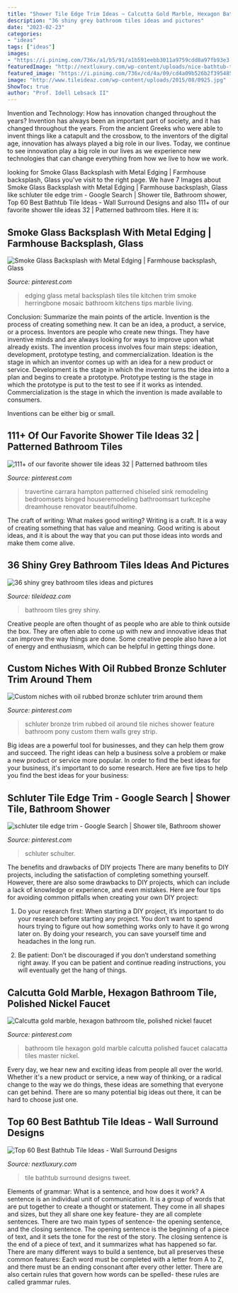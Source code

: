 ```yaml
---
title: "Shower Tile Edge Trim Ideas ~ Calcutta Gold Marble, Hexagon Bathroom Tile, Polished Nickel Faucet"
description: "36 shiny grey bathroom tiles ideas and pictures"
date: "2023-02-23"
categories:
- "ideas"
tags: ["ideas"]
images:
- "https://i.pinimg.com/736x/a1/b5/91/a1b591eebb3011a9759cdd8a97fb93e3.jpg"
featuredImage: "http://nextluxury.com/wp-content/uploads/nice-bathtub-tile-interior-ideas.jpg"
featured_image: "https://i.pinimg.com/736x/cd/4a/09/cd4a09b526b2f39548525f70793cd01c.jpg"
image: "http://www.tileideaz.com/wp-content/uploads/2015/08/0925.jpg"
ShowToc: true
author: "Prof. Idell Lebsack II"
---
```



Invention and Technology: How has innovation changed throughout the years?
Invention has always been an important part of society, and it has changed throughout the years. From the ancient Greeks who were able to invent things like a catapult and the crossbow, to the inventors of the digital age, innovation has always played a big role in our lives. Today, we continue to see innovation play a big role in our lives as we experience new technologies that can change everything from how we live to how we work.

	

		
looking for Smoke Glass Backsplash with Metal Edging | Farmhouse backsplash, Glass you've visit to the right page. We have 7 Images about Smoke Glass Backsplash with Metal Edging | Farmhouse backsplash, Glass like schluter tile edge trim - Google Search | Shower tile, Bathroom shower, Top 60 Best Bathtub Tile Ideas - Wall Surround Designs and also 111+ of our favorite shower tile ideas 32 | Patterned bathroom tiles. Here it is:
		
    
## Smoke Glass Backsplash With Metal Edging | Farmhouse Backsplash, Glass

<img loading=lazy src="https://i.pinimg.com/736x/c5/0f/7b/c50f7b4d65a68e57352b969fdd3e601a--metal-edging-glass-tiles.jpg" onerror="this.onerror=null;this.src='https://tse4.mm.bing.net/th?id=OIP.DFid2XqzX-J1q3Jv40AMpgHaJ3&amp;pid=15.1';" alt="Smoke Glass Backsplash with Metal Edging | Farmhouse backsplash, Glass">

_Source: pinterest.com_

>edging glass metal backsplash tiles tile kitchen trim smoke herringbone mosaic bathroom kitchens tips marble living. 

	

Conclusion: Summarize the main points of the article.
Invention is the process of creating something new. It can be an idea, a product, a service, or a process. Inventors are people who create new things. They have inventive minds and are always looking for ways to improve upon what already exists.
The invention process involves four main steps: ideation, development, prototype testing, and commercialization. Ideation is the stage in which an inventor comes up with an idea for a new product or service. Development is the stage in which the inventor turns the idea into a plan and begins to create a prototype. Prototype testing is the stage in which the prototype is put to the test to see if it works as intended. Commercialization is the stage in which the invention is made available to consumers.

Inventions can be either big or small.

    
## 111+ Of Our Favorite Shower Tile Ideas 32 | Patterned Bathroom Tiles

<img loading=lazy src="https://i.pinimg.com/736x/d6/fd/ac/d6fdac8bbf84089b9be33d0f4a7d95dd.jpg" onerror="this.onerror=null;this.src='https://tse4.mm.bing.net/th?id=OIP.2_Zp8pre4ZvRPbBlfhcG4AHaLO&amp;pid=15.1';" alt="111+ of our favorite shower tile ideas 32 | Patterned bathroom tiles">

_Source: pinterest.com_

>travertine carrara hampton patterned chiseled sink remodeling bedroomsets binged houseremodeling bathroomsart turkcephe dreamhouse renovator beautifulhome. 

	

The craft of writing: What makes good writing?
Writing is a craft. It is a way of creating something that has value and meaning. Good writing is about ideas, and it is about the way that you can put those ideas into words and make them come alive.

    
## 36 Shiny Grey Bathroom Tiles Ideas And Pictures

<img loading=lazy src="http://www.tileideaz.com/wp-content/uploads/2015/08/0925.jpg" onerror="this.onerror=null;this.src='https://tse4.mm.bing.net/th?id=OIP.GRxaOf-NnWPQzpyHalZ3fAAAAA&amp;pid=15.1';" alt="36 shiny grey bathroom tiles ideas and pictures">

_Source: tileideaz.com_

>bathroom tiles grey shiny. 

	

Creative people are often thought of as people who are able to think outside the box. They are often able to come up with new and innovative ideas that can improve the way things are done. Some creative people also have a lot of energy and enthusiasm, which can be helpful in getting things done.

    
## Custom Niches With Oil Rubbed Bronze Schluter Trim Around Them

<img loading=lazy src="https://s-media-cache-ak0.pinimg.com/736x/60/52/3c/60523c24d6b5dfd3e18c2a0715fc8f0a.jpg" onerror="this.onerror=null;this.src='https://tse4.mm.bing.net/th?id=OIP.xWwc58L4-3GH1-DAvf65bAHaJ4&amp;pid=15.1';" alt="Custom niches with oil rubbed bronze schluter trim around them">

_Source: pinterest.com_

>schluter bronze trim rubbed oil around tile niches shower feature bathroom pony custom them walls grey strip. 

	

Big ideas are a powerful tool for businesses, and they can help them grow and succeed. The right ideas can help a business solve a problem or make a new product or service more popular. In order to find the best ideas for your business, it's important to do some research. Here are five tips to help you find the best ideas for your business:

    
## Schluter Tile Edge Trim - Google Search | Shower Tile, Bathroom Shower

<img loading=lazy src="https://i.pinimg.com/736x/a1/b5/91/a1b591eebb3011a9759cdd8a97fb93e3.jpg" onerror="this.onerror=null;this.src='https://tse4.mm.bing.net/th?id=OIP.GwAfVMMWOeuiZThAjtnPhgHaE8&amp;pid=15.1';" alt="schluter tile edge trim - Google Search | Shower tile, Bathroom shower">

_Source: pinterest.com_

>schluter schulter. 

	

The benefits and drawbacks of DIY projects
There are many benefits to DIY projects, including the satisfaction of completing something yourself. However, there are also some drawbacks to DIY projects, which can include a lack of knowledge or experience, and even mistakes. Here are four tips for avoiding common pitfalls when creating your own DIY project:
1. Do your research first: When starting a DIY project, it’s important to do your research before starting any project. You don’t want to spend hours trying to figure out how something works only to have it go wrong later on. By doing your research, you can save yourself time and headaches in the long run.

2. Be patient: Don’t be discouraged if you don’t understand something right away. If you can be patient and continue reading instructions, you will eventually get the hang of things.

    
## Calcutta Gold Marble, Hexagon Bathroom Tile, Polished Nickel Faucet

<img loading=lazy src="https://i.pinimg.com/736x/cd/4a/09/cd4a09b526b2f39548525f70793cd01c.jpg" onerror="this.onerror=null;this.src='https://tse2.mm.bing.net/th?id=OIP.RWkpn2RuXHAQGMw2Cn2JgwHaJ3&amp;pid=15.1';" alt="Calcutta gold marble, hexagon bathroom tile, polished nickel faucet">

_Source: pinterest.com_

>bathroom tile hexagon gold marble calcutta polished faucet calacatta tiles master nickel. 

	

Every day, we hear new and exciting ideas from people all over the world. Whether it's a new product or service, a new way of thinking, or a radical change to the way we do things, these ideas are something that everyone can get behind. There are so many potential big ideas out there, it can be hard to choose just one.

    
## Top 60 Best Bathtub Tile Ideas - Wall Surround Designs

<img loading=lazy src="http://nextluxury.com/wp-content/uploads/nice-bathtub-tile-interior-ideas.jpg" onerror="this.onerror=null;this.src='https://tse2.mm.bing.net/th?id=OIP.oRnWysrVVli_QYAyQuPwygAAAA&amp;pid=15.1';" alt="Top 60 Best Bathtub Tile Ideas - Wall Surround Designs">

_Source: nextluxury.com_

>tile bathtub surround designs tweet. 

	

Elements of grammar: What is a sentence, and how does it work?
A sentence is an individual unit of communication. It is a group of words that are put together to create a thought or statement. They come in all shapes and sizes, but they all share one key feature- they are all complete sentences. There are two main types of sentence- the opening sentence, and the closing sentence. The opening sentence is the beginning of a piece of text, and it sets the tone for the rest of the story. The closing sentence is the end of a piece of text, and it summarizes what has happened so far. There are many different ways to build a sentence, but all preserves these common features: Each word must be completed with a letter from A to Z, and there must be an ending consonant after every other letter. There are also certain rules that govern how words can be spelled- these rules are called grammar rules.

